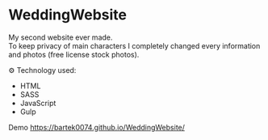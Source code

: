 # WeddingWebsite

My second website ever made.<br />
To keep privacy of main characters I completely changed every information and photos (free license stock photos).</br>

⚙ Technology used:
- HTML
- SASS
- JavaScript
- Gulp

Demo https://bartek0074.github.io/WeddingWebsite/

